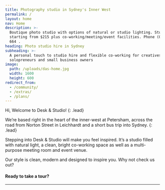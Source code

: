 ```yaml
---
title: Photography studio in Sydney's Inner West
permalink: /
layout: home
nav: Home
description: >-
  Boutique photo studio with options of natural or studio lighting. Studio hire
  starting from $215 plus co-working/meeting/event facilities. Phone (0497) 777
  664 .
heading: Photo studio hire in Sydney
subheading: >-
  A personal touch to studio hire and flexible co-working for creatives,
  solopreneurs and small business owners
image:
  path: /uploads/das-home.jpg
  width: 1600
  height: 600
redirect_from:
  - /community/
  - /extras/
  - /plans/
---
```

Hi, Welcome to Desk & Studio!
{: .lead}

We’re based right in the heart of the inner-west at Petersham, across the road from Norton Street in Leichhardt and a short bus trip into Sydney.
{: .lead}

Stepping into Desk & Studio will make you feel inspired. It’s a studio filled with natural light, a clean, bright co-working space as well as a multi-purpose meeting room and event venue.

Our style is clean, modern and designed to inspire you. Why not check us out?

#### Ready to take a tour?

---